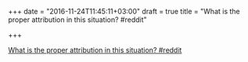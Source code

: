 +++
date = "2016-11-24T11:45:11+03:00"
draft = true
title = "What is the proper attribution in this situation?  #reddit"

+++

<p><a href="https://t.co/MxdDLmpdfJ">What is the proper attribution in this situation?  #reddit</a></p>
